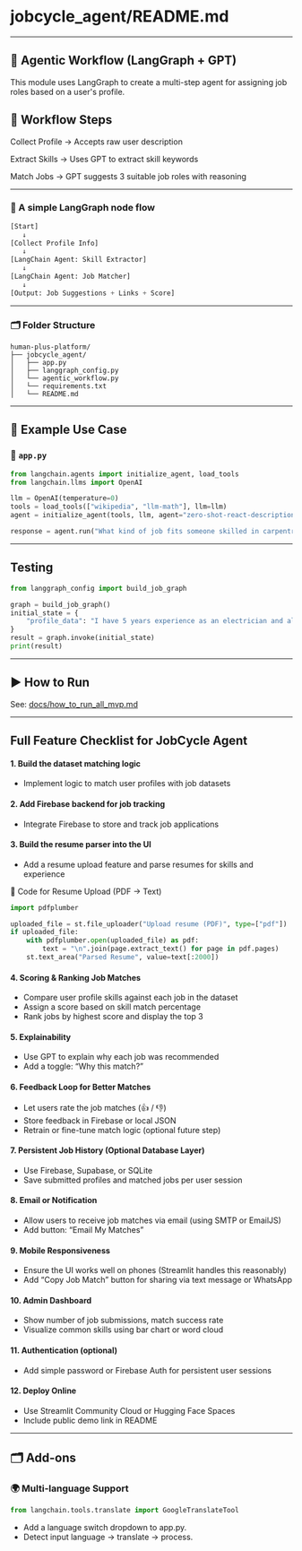 # jobcycle_agent/README.md

---
## 🧠 Agentic Workflow (LangGraph + GPT)
This module uses LangGraph to create a multi-step agent for assigning job roles based on a user's profile.

## 🧩 Workflow Steps
Collect Profile → Accepts raw user description

Extract Skills → Uses GPT to extract skill keywords

Match Jobs → GPT suggests 3 suitable job roles with reasoning

---
### 🔧 A simple LangGraph node flow

```python
[Start]
   ↓
[Collect Profile Info]
   ↓
[LangChain Agent: Skill Extractor]
   ↓
[LangChain Agent: Job Matcher]
   ↓
[Output: Job Suggestions + Links + Score]
```

---


### 🗂️ Folder Structure

```
human-plus-platform/
├── jobcycle_agent/
│   ├── app.py     
│   ├── langgraph_config.py
│   └── agentic_workflow.py
│   └── requirements.txt
│   └── README.md
```

---



## 📍 Example Use Case

### 🚀 `app.py`
```python
from langchain.agents import initialize_agent, load_tools
from langchain.llms import OpenAI

llm = OpenAI(temperature=0)
tools = load_tools(["wikipedia", "llm-math"], llm=llm)
agent = initialize_agent(tools, llm, agent="zero-shot-react-description")

response = agent.run("What kind of job fits someone skilled in carpentry, driving, and electrical wiring?")
```

---

## Testing 
```python
from langgraph_config import build_job_graph

graph = build_job_graph()
initial_state = {
    "profile_data": "I have 5 years experience as an electrician and also did part-time carpentry and delivery driving."
}
result = graph.invoke(initial_state)
print(result)
```

---

## ▶️ How to Run
See: [docs/how_to_run_all_mvp.md](../docs/how_to_run_all_mvp.md)




---

## Full Feature Checklist for JobCycle Agent

#### 1. Build the dataset matching logic
- Implement logic to match user profiles with job datasets

#### 2. Add Firebase backend for job tracking
- Integrate Firebase to store and track job applications

#### 3. Build the resume parser into the UI
- Add a resume upload feature and parse resumes for skills and experience

📄 Code for Resume Upload (PDF → Text)
```python
import pdfplumber

uploaded_file = st.file_uploader("Upload resume (PDF)", type=["pdf"])
if uploaded_file:
    with pdfplumber.open(uploaded_file) as pdf:
        text = "\n".join(page.extract_text() for page in pdf.pages)
    st.text_area("Parsed Resume", value=text[:2000])
```


#### 4. Scoring & Ranking Job Matches
- Compare user profile skills against each job in the dataset
- Assign a score based on skill match percentage
- Rank jobs by highest score and display the top 3

#### 5. Explainability
- Use GPT to explain why each job was recommended
- Add a toggle: “Why this match?”

#### 6. Feedback Loop for Better Matches
- Let users rate the job matches (👍 / 👎)
- Store feedback in Firebase or local JSON
- Retrain or fine-tune match logic (optional future step)

#### 7. Persistent Job History (Optional Database Layer)
- Use Firebase, Supabase, or SQLite
- Save submitted profiles and matched jobs per user session

#### 8. Email or Notification
- Allow users to receive job matches via email (using SMTP or EmailJS)
- Add button: “Email My Matches”

#### 9. Mobile Responsiveness
- Ensure the UI works well on phones (Streamlit handles this reasonably)
- Add “Copy Job Match” button for sharing via text message or WhatsApp

#### 10. Admin Dashboard
- Show number of job submissions, match success rate
- Visualize common skills using bar chart or word cloud

#### 11. Authentication (optional)
- Add simple password or Firebase Auth for persistent user sessions

#### 12. Deploy Online
- Use Streamlit Community Cloud or Hugging Face Spaces
- Include public demo link in README

---


## 🗂️ Add-ons

### 🌍 Multi-language Support
```python
from langchain.tools.translate import GoogleTranslateTool
```

- Add a language switch dropdown to app.py.
- Detect input language → translate → process.




